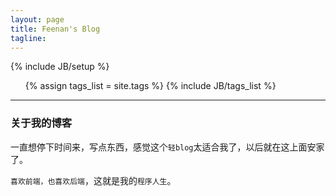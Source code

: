 ```yaml
---
layout: page
title: Feenan's Blog
tagline: 
---
```

{% include JB/setup %}

<ul class="tag_box inline">
  {% assign tags_list = site.tags %}  
  {% include JB/tags_list %}
</ul>


---

### 关于我的博客


一直想停下时间来，写点东西，感觉这个`轻blog`太适合我了，以后就在这上面安家了。

`喜欢前端，也喜欢后端`，这就是我的`程序人生`。



